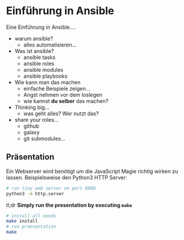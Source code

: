  Einführung in Ansible
=======================

Eine Einführung in Ansible....

 + warum ansible?
   - alles automatisieren...
 + Was ist ansible?
   - ansible tasks
   - ansible roles
   - ansible modules
   - ansible playbooks
 + Wie kann man das machen
   - einfache Beispiele zeigen...
   - Angst nehmen vor dem loslegen
   - wie kannst **du selber** das machen?
 + Thinking big...
   - was geht alles? Wer nutzt das?
 + share your roles...
   - github
   - galaxy
   - git submodules...

 Präsentation
---------------

Ein Webserver wird benötigt um die JavaScript Magie richtig wirken zu lassen. Beispielsweise den Python3 HTTP Server:
```bash
# run tiny web server on port 8000
python3 -m http.server
```

tl;dr
**Simply run the presentation by executing ``make``**
```bash
# install all needs
make install
# run praesentation
make
```
